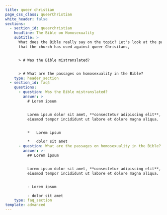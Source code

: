 ```yaml
---
title: queer christian
page_css_class: queerChristian
white_header: false
sections:
  - section_id: queerchristian
    headline: The Bible on Homosexuality
    subtitle: >
      What does the Bible really say on the topic? Let's look at the passages
      that the church has used against queer Chrisitans,


      > # Was the Bible mistranslated?


      > # What are the passages on homosexuality in the Bible?
    type: header_section
  - section_id: faq4
    questions:
      - question: Was the Bible mistranslated?
        answer: >
          # Lorem ipsum


          Lorem ipsum dolor sit amet, **consectetur adipiscing elit**, sed do
          eiusmod tempor incididunt ut labore et dolore magna aliqua.


          *   Lorem ipsum

          *   dolor sit amet
      - question: What are the passages on homosexuality in the Bible?
        answer: >-
          ## Lorem ipsum


          Lorem ipsum dolor sit amet, **consectetur adipiscing elit**, sed do
          eiusmod tempor incididunt ut labore et dolore magna aliqua.


          - Lorem ipsum

          - dolor sit amet
    type: faq_section
template: advanced
---
```

